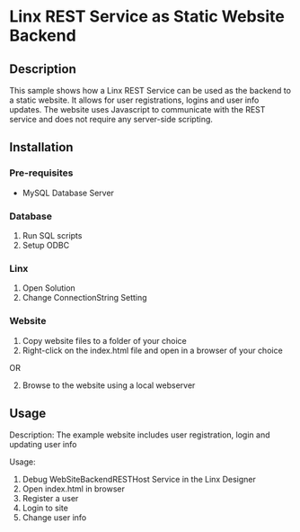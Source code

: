 # Linx REST Service as Static Website Backend

## Description

This sample shows how a Linx REST Service can be used as the backend to a static website. 
It allows for user registrations, logins and user info updates. 
The website uses Javascript to communicate with the REST service and does not require any server-side scripting. 

## Installation

### Pre-requisites
- MySQL Database Server

### Database

1. Run SQL scripts
2. Setup ODBC

### Linx

1. Open Solution
2. Change ConnectionString Setting

### Website

1. Copy website files to a folder of your choice
2. Right-click on the index.html file and open in a browser of your choice

OR

2. Browse to the website using a local webserver



## Usage

Description: The example website includes user registration, login and updating user info

Usage:

1. Debug WebSiteBackendRESTHost Service in the Linx Designer
2. Open index.html in browser
3. Register a user
4. Login to site
5. Change user info


